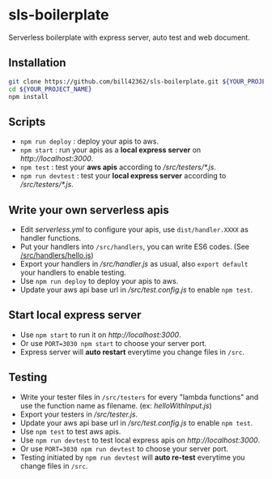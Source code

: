 # sls-boilerplate
Serverless boilerplate with express server, auto test and web document.

## Installation
```bash
git clone https://github.com/bill42362/sls-boilerplate.git ${YOUR_PROJECT_NAME}
cd ${YOUR_PROJECT_NAME}
npm install
```

## Scripts
* `npm run deploy` : deploy your apis to aws.
* `npm start` : run your apis as a **local express server** on *http://localhost:3000*.
* `npm test` : test your **aws apis** according to */src/testers/\*.js*.
* `npm run devtest` : test your **local express server** according to */src/testers/\*.js*.

## Write your own serverless apis
* Edit *serverless.yml* to configure your apis, use `dist/handler.XXXX` as handler functions.
* Put your handlers into `/src/handlers`, you can write ES6 codes.
  (See [/src/handlers/hello.js](https://github.com/bill42362/sls-boilerplate/blob/develop/src/handlers/hello.js))
* Export your handlers in */src/handler.js* as usual, also `export default` your handlers to enable testing.
* Use `npm run deploy` to deploy your apis to aws.
* Update your aws api base url in */src/test.config.js* to enable `npm test`.

## Start local express server
* Use `npm start` to run it on *http://localhost:3000*.
* Or use `PORT=3030 npm start` to choose your server port.
* Express server will **auto restart** everytime you change files in `/src`.

## Testing
* Write your tester files in `/src/testers` for every "lambda functions" and use the function name as filename.
  (ex: *helloWithInput.js*)
* Export your testers in */src/tester.js*.
* Update your aws api base url in */src/test.config.js* to enable `npm test`.
* Use `npm test` to test aws apis.
* Use `npm run devtest` to test local express apis on *http://localhost:3000*.
* Or use `PORT=3030 npm run devtest` to choose your server port.
* Testing initiated by `npm run devtest` will **auto re-test** everytime you change files in `/src`.
